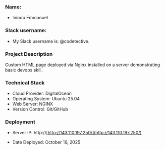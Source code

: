 ### Name:
- Iniodu Emmanuel

### Slack username:
- My Slack username is: @codetective.

### Project Description

Custom HTML page deployed via Nginx installed on a server demonstrating basic devops skill.


### Technical Stack

- Cloud Provider: DigitalOcean
- Operating System: Ubuntu 25.04
- Web Server: NGINX
- Version Control: Git/GitHub

### Deployment

- Server IP: http://[http://143.110.197.250/](http://143.110.197.250/)

- Date Deployed: October 16, 2025
